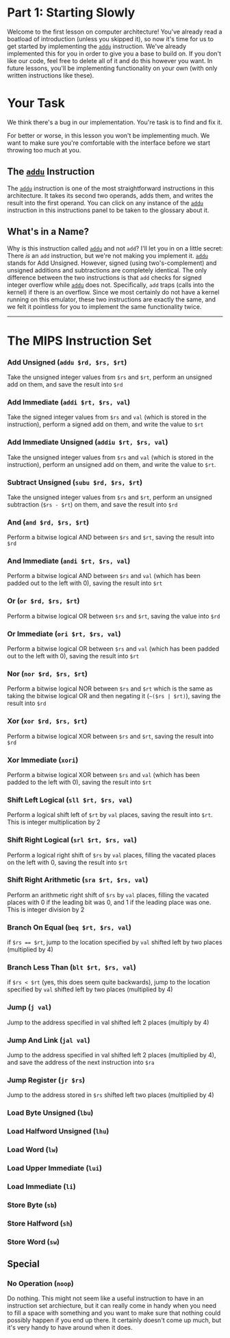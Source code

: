 # Part 1: Starting Slowly

Welcome to the first lesson on computer architecture!  You've already read a
boatload of introduction (unless you skipped it), so now it's time for us to get
started by implementing the [`addu`](#addu) instruction.  We've already
implemented this for you in order to give you a base to build on.  If you don't
like our code, feel free to delete all of it and do this however you want.  In
future lessons, you'll be implementing functionality on your own (with only
written instructions like these).

# Your Task
We think there's a bug in our implementation.  You're task is to find and fix
it.

For better or worse, in this lesson you won't be implementing much.  We want to
make sure you're comfortable with the interface before we start throwing too
much at you.

## The [`addu`](#addu) Instruction
The [`addu`](#addu) instruction is one of the most straightforward instructions
in this architecture.  It takes its second two operands, adds them, and writes
the result into the first operand.  You can click on any instance of the
[`addu`](#addu) instruction in this instructions panel to be taken to the
glossary about it.

## What's in a Name?
Why is this instruction called [`addu`](#addu) and not `add`?  I'll let you in
on a little secret: There *is* an `add` instruction, but we're not making you
implement it.  [`addu`](#addu) stands for Add Unsigned.  However, signed (using
two's-complement) and unsigned additions and subtractions are completely
identical.  The only difference between the two instructions is that `add`
checks for signed integer overflow while [`addu`](#addu) does not.
Specifically, `add` traps (calls into the kernel) if there is an overflow.
Since we most certainly do not have a kernel running on this emulator, these two
instructions are exactly the same, and we felt it pointless for you to implement
the same functionality twice.

---
# The MIPS Instruction Set

<a id="addu"></a>
### Add Unsigned (`addu $rd, $rs, $rt`)

Take the unsigned integer values from `$rs` and `$rt`, perform an unsigned add
on them, and save the result into `$rd`

<a id="addi"></a>
### Add Immediate (`addi $rt, $rs, val`)

Take the signed integer values from `$rs` and `val` (which is stored in the
instruction), perform a signed add on them, and write the value to `$rt`

<a id="addiu"></a>
### Add Immediate Unsigned (`addiu $rt, $rs, val`)

Take the unsigned integer values from `$rs` and `val` (which is stored in the
instruction), perform an unsigned add on them, and write the value to `$rt`.

<a id="subu"></a>
### Subtract Unsigned (`subu $rd, $rs, $rt`)

Take the unsigned integer values from `$rs` and `$rt`, perform an unsigned
subtraction (`$rs - $rt`) on them, and save the result into `$rd`

<a id="and"></a>
### And (`and $rd, $rs, $rt`)

Perform a bitwise logical AND between `$rs` and `$rt`, saving the result into
`$rd`

<a id="andi"></a>
### And Immediate (`andi $rt, $rs, val`)

Perform a bitwise logical AND between `$rs` and `val` (which has been padded out
to the left with 0), saving the result into `$rt`

<a id="or"></a>
### Or (`or $rd, $rs, $rt`)

Perform a bitwise logical OR between `$rs` and `$rt`, saving the value into
`$rd`

<a id="ori"></a>
### Or Immediate (`ori $rt, $rs, val`)

Perform a bitwise logical OR between `$rs` and `val` (which has been padded out
to the left with 0), saving the result into `$rt`

<a id="nor"></a>
### Nor (`nor $rd, $rs, $rt`)

Perform a bitwise logical NOR between `$rs` and `$rt` which is the same as
taking the bitwise logical OR and then negating it (`~($rs | $rt)`), saving the
result into `$rd`

<a id="xor"></a>
### Xor (`xor $rd, $rs, $rt`)

Perform a bitwise logical XOR between `$rs` and `$rt`, saving the result into
`$rd`

<a id="xori"></a>
### Xor Immediate (`xori`)

Perform a bitwise logical XOR between `$rs` and `val` (which has been padded to
the left with 0), saving the result into `$rt`

<a id="sll"></a>
### Shift Left Logical (`sll $rt, $rs, val`)

Perform a logical shift left of `$rt` by `val` places, saving the result into
`$rt`.  This is integer multiplication by 2

<a id="srl"></a>
### Shift Right Logical (`srl $rt, $rs, val`)

Perform a logical right shift of `$rs` by `val` places, filling the vacated
places on the left with 0, saving the result into `$rt`

<a id="sra"></a>
### Shift Right Arithmetic (`sra $rt, $rs, val`)

Perform an arithmetic right shift of `$rs` by `val` places, filling the vacated
places with 0 if the leading bit was 0, and 1 if the leading place was one.
This is integer division by 2

<a id="beq"></a>
### Branch On Equal (`beq $rt, $rs, val`)

if `$rs == $rt`, jump to the location specified by `val` shifted left by two
places (multiplied by 4)

<a id="blt"></a>
### Branch Less Than (`blt $rt, $rs, val`)

if `$rs < $rt` (yes, this does seem quite backwards), jump to the location
specified by `val` shifted left by two places (multiplied by 4)

<a id="j"></a>
### Jump (`j val`)

Jump to the address specified in val shifted left 2 places (multiply by 4)

<a id="jal"></a>
### Jump And Link (`jal val`)

Jump to the address specified in val shifted left 2 places (multiplied by 4),
and save the address of the next instruction into `$ra`

<a id="jr"></a>
### Jump Register (`jr $rs`)

Jump to the address stored in `$rs` shifted left two places (multiplied by 4)


<a id="lbu"></a>
### Load Byte Unsigned (`lbu`)

<a id="lhu"></a>
### Load Halfword Unsigned (`lhu`)

<a id="lw"></a>
### Load Word (`lw`)

<a id="lui"></a>
### Load Upper Immediate (`lui`)

<a id="li"></a>
### Load Immediate (`li`)

<a id="sb"></a>
### Store Byte (`sb`)

<a id="sh"></a>
### Store Halfword (`sh`)

<a id="sw"></a>
### Store Word (`sw`)

## Special

<a id="noop"></a>
### No Operation (`noop`)
Do nothing.  This might not seem like a useful instruction to have in an
instruction set archiecture, but it can really come in handy when you need to
fill a space with something and you want to make sure that nothing could
possibly happen if you end up there.  It certainly doesn't come up much, but
it's very handy to have around when it does.
